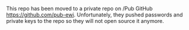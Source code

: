 This repo has been moved to a private repo on /Pub GitHub https://github.com/pub-ewi. Unfortunately, they pushed passwords and private keys to the repo so they will not open source it anymore.
